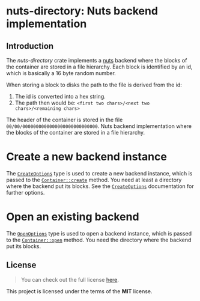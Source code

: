 # nuts-directory: Nuts backend implementation

## Introduction

The _nuts-directory_ crate implements a [nuts] backend where the blocks of
the container are stored in a file hierarchy. Each block is identified by
an id, which is basically a 16 byte random number.

When storing a block to disks the path to the file is derived from the id:

1. The id is converted into a hex string.
2. The path then would be:
   `<first two chars>/<next two chars>/<remaining chars>`

The header of the container is stored in the file
`00/00/0000000000000000000000000000`.
Nuts backend implementation where the blocks of the container are stored
in a file hierarchy.

# Create a new backend instance

The [`CreateOptions`] type is used to create a new backend instance, which
is passed to the [`Container::create`] method. You need at least a
directory where the backend put its blocks. See the [`CreateOptions`]
documentation for further options.

# Open an existing backend

The [`OpenOptions`] type is used to open a backend instance, which is
passed to the [`Container::open`] method. You need the directory where the
backend put its blocks.

## License

> You can check out the full license
> [here](https://github.com/drobin/nuts/blob/master/nuts-directory/LICENSE).

This project is licensed under the terms of the **MIT** license.

[nuts]: https://crates.io/crates/nuts-container
[`CreateOptions`]: https://docs.rs/nuts-directory/latest/nuts_directory/struct.CreateOptions.html
[`OpenOptions`]: https://docs.rs/nuts-directory/latest/nuts_directory/struct.OpenOptions.html
[`Container::create`]: https://docs.rs/nuts-container/latest/nuts_container/container/struct.Container.html#method.create
[`Container::open`]: https://docs.rs/nuts-container/latest/nuts_container/container/struct.Container.html#method.open
